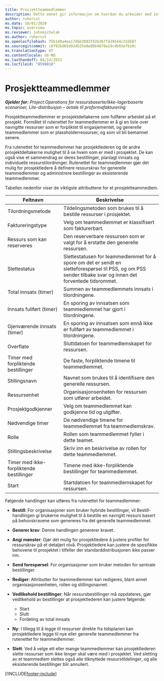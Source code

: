 ```yaml
---
title: Prosjektteammedlemmer
description: Dette emnet gir informasjon om hvordan du arbeider med informasjon om prosjektteammedlemmer, attributter og planlegging.
author: ruhercul
ms.date: 10/01/2020
ms.topic: overview
ms.reviewer: johnmichalak
ms.author: ruhercul
ms.openlocfilehash: 75b140a4ea17dbb3093f926367f439544c32d587
ms.sourcegitcommit: c0792bd65d92db25e0e8864879a19c4b93efb10c
ms.translationtype: HT
ms.contentlocale: nb-NO
ms.lasthandoff: 04/14/2022
ms.locfileid: "8590818"
---
```

# <a name="project-team-members"></a>Prosjektteammedlemmer

_**Gjelder for:** Project Operations for ressursbaserte/ikke-lagerbaserte scenarioer, Lite-distribusjon – avtale til proformafakturering_

Prosjektteammedlemmer er prosjektdeltakerne som fullfører arbeidet på et prosjekt. Formålet til rutenettet for teammedlemmer er å gi en liste over navngitte ressurser som er forpliktet til engasjementet, og generelle teammedlemmer som er plassholderressurser, og som vil bli bemannet senere.

Fra rutenettet for teammedlemmer har prosjektlederen og de andre prosjektdeltakerne mulighet til å se hvem som er med i prosjektet. De kan også vise et sammendrag av deres bestillinger, planlagt innsats og individuelle ressurstilordninger. Rutenettet for teammedlemmer gjør det mulig for prosjektledere å definere ressurskrav for generelle teammedlemmer og administrere bestillinger av eksisterende teammedlemmer.

Tabellen nedenfor viser de viktigste attributtene for et prosjektteammedlem.

| Feltnavn          | Beskrivelse                                                                                                                                                                  |
|--------------------------|-----------------------------------------------------------------------------------------------------------------------------------------------------------------------------------|
| Tilordningsmetode        | Tildelingsmetoden som brukes til å bestille ressurser i prosjektet.                                                                         |
| Faktureringstype             | Velg om teammedlemmet er klassifisert som fakturerbart.                                                                                                                                       |
| Ressurs som kan reserveres        | Den reserverbare ressursen som er valgt for å erstatte den generelle ressursen.                                                                                                                   |
| Slettestatus            | Slettestatusen for teammedlemmet for å spore om det er sendt en sletteforespørsel til PSS, og om PSS sender tilbake svar og innen det forventede tidsrommet. |
| Total innsats (timer)     | Summen av teammedlemmets innsats i tilordningene.                                                                                                                         |
| Innsats fullført (timer) | En sporing av innsatsen som teammedlemmet har gjort i tilordningene.                                                                                           |
| Gjenværende innsats (timer) | En sporing av innsatsen som ennå ikke er fullført av teammedlemmet i tilordningene.                                                                                    |
| Overflate                   | Sluttdatoen for teammedlemskapet for ressursen.                                                                                                                                            |
| Timer med forpliktende bestillinger        | De faste, forpliktende timene til teammedlemmet.                                                                                                                                                                |
| Stillingsnavn            | Navnet som brukes til å identifisere den generelle ressursen.                                                                                                                                   |
| Ressursenhet          | Organisasjonsenheten for ressursen som utfører arbeidet.                                                                                                                      |
| Prosjektgodkjenner         | Velg om teammedlemmet kan godkjenne tid og utgifter.                                                                                                                     |
| Nødvendige timer           | De nødvendige timene for teammedlemmet fra teammedlemskrav.                                                                                                                       |
| Rolle                     | Rollen som teammedlemmet fyller i dette teamet.                                                                                                                                |
| Stillingsbeskrivelse     | Skriv inn en beskrivelse av rollen for dette teammedlemmet.                                                                                                                             |
| Timer med ikke-forpliktende bestillinger        | Timene med ikke-forpliktende bestillinger for teammedlemmet.                                                                                                                                                                 |
| Start                    | Startdatoen for teammedlemskapet for ressursen.                                                                                                                                          |

Følgende handlinger kan utføres fra rutenettet for teammedlemmer:

- **Bestill**: For organisasjoner som bruker hybride bestillinger, vil Bestill-handlingen gi brukerne mulighet til å bestille en navngitt ressurs basert på behovskravene som genereres fra det generelle teammedlemmet.
- **Generer krav**: Denne handlingen genererer kravet.
- **Angi mønster**: Gjør det mulig for prosjektledere å justere profiler for ressurskrav på et detaljert nivå. Prosjektledere kan justere de spesifikke behovene til prosjektet i tilfeller der standarddistribusjonen ikke passer inn.
- **Send forespørsel**: For organisasjoner som bruker metoden for sentrale bestillinger.
- **Rediger**: Attributter for teammedlemmer kan redigeres, blant annet organisasjonsenheten, rollen og stillingsnavnet.
- **Vedlikehold bestillinger**: Når ressursbestillinger må oppdateres, gjør vedlikehold av bestillinger at prosjektlederen kan justere følgende:

    - Start
    - Slutt
    - Fordeling av total innsats

- **Ny**: I tillegg til å legge til ressurser direkte fra tidsplanen kan prosjektledere legge til nye eller generelle teammedlemmer fra rutenettet for teammedlemmer.
- **Slett**: Ved å velge ett eller mange teammedlemmer kan prosjektlederen slette ressurser som ikke lenger skal være med i prosjektet. Ved sletting av et teammedlem slettes også alle tilknyttede ressurstildelinger, og alle eksisterende bestillinger blir annullert.


[!INCLUDE[footer-include](../includes/footer-banner.md)]